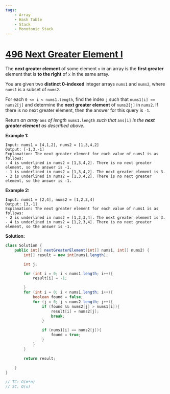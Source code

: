 ```yaml
---
tags:
    - Array
    - Hash Table
    - Stack
    - Monotonic Stack
---
```


# [496 Next Greater Element I](https://leetcode.com/problems/next-greater-element-i/)

The **next greater element** of some element `x` in an array is the **first greater** element that is **to the right** of `x` in the same array.

You are given two **distinct 0-indexed** integer arrays `nums1` and `nums2`, where `nums1` is a subset of `nums2`.

For each `0 <= i < nums1.length`, find the index `j` such that `nums1[i] == nums2[j]` and determine the **next greater element** of `nums2[j]` in `nums2`. If there is no next greater element, then the answer for this query is `-1`.

Return *an array* `ans` *of length* `nums1.length` *such that* `ans[i]` *is the **next greater element** as described above.*

 

**Example 1:**

```
Input: nums1 = [4,1,2], nums2 = [1,3,4,2]
Output: [-1,3,-1]
Explanation: The next greater element for each value of nums1 is as follows:
- 4 is underlined in nums2 = [1,3,4,2]. There is no next greater element, so the answer is -1.
- 1 is underlined in nums2 = [1,3,4,2]. The next greater element is 3.
- 2 is underlined in nums2 = [1,3,4,2]. There is no next greater element, so the answer is -1.
```

**Example 2:**

```
Input: nums1 = [2,4], nums2 = [1,2,3,4]
Output: [3,-1]
Explanation: The next greater element for each value of nums1 is as follows:
- 2 is underlined in nums2 = [1,2,3,4]. The next greater element is 3.
- 4 is underlined in nums2 = [1,2,3,4]. There is no next greater element, so the answer is -1.
```



**Solution:**

```java
class Solution {
    public int[] nextGreaterElement(int[] nums1, int[] nums2) {
        int[] result = new int[nums1.length];

        int j; 

        for (int i = 0; i < nums1.length; i++){
            result[i] = -1;

        }
        for (int i = 0; i < nums1.length; i++){
            boolean found = false;
            for (j = 0; j < nums2.length; j++){
                if (found && nums2[j] > nums1[i]){
                    result[i] = nums2[j];
                    break;
                }

                if (nums1[i] == nums2[j]){
                    found = true;
                }
            }
        }

        return result;
        
    }
}

// TC: O(m*n)
// SC: O(n)
```

